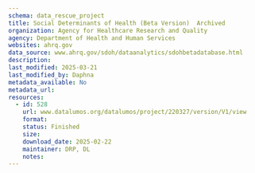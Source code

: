 ```yaml
---
schema: data_rescue_project 
title: Social Determinants of Health (Beta Version)  Archived
organization: Agency for Healthcare Research and Quality
agency: Department of Health and Human Services
websites: ahrq.gov
data_source: www.ahrq.gov/sdoh/dataanalytics/sdohbetadatabase.html
description: 
last_modified: 2025-03-21
last_modified_by: Daphna
metadata_available: No
metadata_url: 
resources:
  - id: 528
    url: www.datalumos.org/datalumos/project/220327/version/V1/view
    format: 
    status: Finished
    size: 
    download_date: 2025-02-22
    maintainer: DRP, DL
    notes: 
---
```

